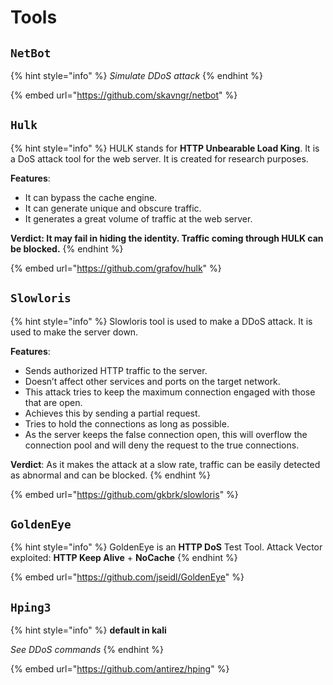 # Tools

## `NetBot`

{% hint style="info" %}
_Simulate DDoS attack_
{% endhint %}

{% embed url="https://github.com/skavngr/netbot" %}

## `Hulk`

{% hint style="info" %}
HULK stands for **HTTP Unbearable Load King**. It is a DoS attack tool for the web server. It is created for research purposes.

**Features**:

* It can bypass the cache engine.
* It can generate unique and obscure traffic.
* It generates a great volume of traffic at the web server.

**Verdict: It may fail in hiding the identity. Traffic coming through HULK can be blocked.**
{% endhint %}

{% embed url="https://github.com/grafov/hulk" %}

## `Slowloris`&#x20;

{% hint style="info" %}
Slowloris tool is used to make a DDoS attack. It is used to make the server down.

**Features**:

* Sends authorized HTTP traffic to the server.
* Doesn’t affect other services and ports on the target network.
* This attack tries to keep the maximum connection engaged with those that are open.
* Achieves this by sending a partial request.
* Tries to hold the connections as long as possible.
* As the server keeps the false connection open, this will overflow the connection pool and will deny the request to the true connections.

**Verdict**: As it makes the attack at a slow rate, traffic can be easily detected as abnormal and can be blocked.
{% endhint %}

{% embed url="https://github.com/gkbrk/slowloris" %}

## `GoldenEye`

{% hint style="info" %}
GoldenEye is an **HTTP DoS** Test Tool. Attack Vector exploited: **HTTP Keep Alive** + **NoCache**
{% endhint %}

{% embed url="https://github.com/jseidl/GoldenEye" %}

## `Hping3`&#x20;

{% hint style="info" %}
**default in kali**

_See DDoS commands_
{% endhint %}

{% embed url="https://github.com/antirez/hping" %}
